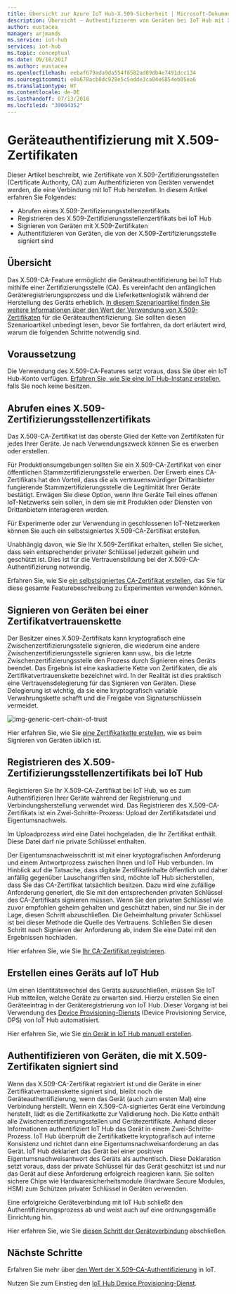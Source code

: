 ```yaml
---
title: Übersicht zur Azure IoT Hub-X.509-Sicherheit | Microsoft-Dokumentation
description: Übersicht – Authentifizieren von Geräten bei IoT Hub mit X.509-Zertifizierungsstellen.
author: eustacea
manager: arjmands
ms.service: iot-hub
services: iot-hub
ms.topic: conceptual
ms.date: 09/18/2017
ms.author: eustacea
ms.openlocfilehash: eebaf679ada9da554f8582ad89db4e7491dcc134
ms.sourcegitcommit: e0a678acb0dc928e5c5edde3ca04e6854eb05ea6
ms.translationtype: HT
ms.contentlocale: de-DE
ms.lasthandoff: 07/13/2018
ms.locfileid: "39004352"
---
```

# <a name="device-authentication-using-x509-ca-certificates"></a>Geräteauthentifizierung mit X.509-Zertifikaten

Dieser Artikel beschreibt, wie Zertifikate von X.509-Zertifizierungsstellen (Certificate Authority, CA) zum Authentifizieren von Geräten verwendet werden, die eine Verbindung mit IoT Hub herstellen.  In diesem Artikel erfahren Sie Folgendes:

* Abrufen eines X.509-Zertifizierungsstellenzertifikats
* Registrieren des X.509-Zertifizierungsstellenzertifikats bei IoT Hub
* Signieren von Geräten mit X.509-Zertifikaten
* Authentifizieren von Geräten, die von der X.509-Zertifizierungsstelle signiert sind

## <a name="overview"></a>Übersicht

Das X.509-CA-Feature ermöglicht die Geräteauthentifizierung bei IoT Hub mithilfe einer Zertifizierungsstelle (CA). Es vereinfacht den anfänglichen Geräteregistrierungsprozess und die Lieferkettenlogistik während der Herstellung des Geräts erheblich. [In diesem Szenarioartikel finden Sie weitere Informationen über den Wert der Verwendung von X.509-Zertifikaten](iot-hub-x509ca-concept.md) für die Geräteauthentifizierung.  Sie sollten diesen Szenarioartikel unbedingt lesen, bevor Sie fortfahren, da dort erläutert wird, warum die folgenden Schritte notwendig sind.

## <a name="prerequisite"></a>Voraussetzung

Die Verwendung des X.509-CA-Features setzt voraus, dass Sie über ein IoT Hub-Konto verfügen.  [Erfahren Sie, wie Sie eine IoT Hub-Instanz erstellen](iot-hub-csharp-csharp-getstarted.md), falls Sie noch keine besitzen.

## <a name="how-to-get-an-x509-ca-certificate"></a>Abrufen eines X.509-Zertifizierungsstellenzertifikats

Das X.509-CA-Zertifikat ist das oberste Glied der Kette von Zertifikaten für jedes Ihrer Geräte.  Je nach Verwendungszweck können Sie es erwerben oder erstellen.

Für Produktionsumgebungen sollten Sie ein X.509-CA-Zertifikat von einer öffentlichen Stammzertifizierungsstelle erwerben. Der Erwerb eines CA-Zertifikats hat den Vorteil, dass die als vertrauenswürdiger Drittanbieter fungierende Stammzertifizierungsstelle die Legitimität Ihrer Geräte bestätigt. Erwägen Sie diese Option, wenn Ihre Geräte Teil eines offenen IoT-Netzwerks sein sollen, in dem sie mit Produkten oder Diensten von Drittanbietern interagieren werden.

Für Experimente oder zur Verwendung in geschlossenen IoT-Netzwerken können Sie auch ein selbstsigniertes X.509-CA-Zertifikat erstellen.

Unabhängig davon, wie Sie Ihr X.509-Zertifikat erhalten, stellen Sie sicher, dass sein entsprechender privater Schlüssel jederzeit geheim und geschützt ist.  Dies ist für die Vertrauensbildung bei der X.509-CA-Authentifizierung notwendig. 

Erfahren Sie, wie Sie [ein selbstsigniertes CA-Zertifikat erstellen](https://github.com/Azure/azure-iot-sdk-c/blob/master/tools/CACertificates/CACertificateOverview.md), das Sie für diese gesamte Featurebeschreibung zu Experimenten verwenden können.

## <a name="sign-devices-into-the-certificate-chain-of-trust"></a>Signieren von Geräten bei einer Zertifikatvertrauenskette

Der Besitzer eines X.509-Zertifikats kann kryptografisch eine Zwischenzertifizierungsstelle signieren, die wiederum eine andere Zwischenzertifizierungsstelle signieren kann usw., bis die letzte Zwischenzertifizierungsstelle den Prozess durch Signieren eines Geräts beendet. Das Ergebnis ist eine kaskadierte Kette von Zertifikaten, die als Zertifikatvertrauenskette bezeichnet wird. In der Realität ist dies praktisch eine Vertrauensdelegierung für das Signieren von Geräten. Diese Delegierung ist wichtig, da sie eine kryptografisch variable Verwahrungskette schafft und die Freigabe von Signaturschlüsseln vermeidet.

![img-generic-cert-chain-of-trust](./media/generic-cert-chain-of-trust.png)

Hier erfahren Sie, wie Sie [eine Zertifikatkette erstellen](https://github.com/Azure/azure-iot-sdk-c/blob/master/tools/CACertificates/CACertificateOverview.md), wie es beim Signieren von Geräten üblich ist.

## <a name="how-to-register-the-x509-ca-certificate-to-iot-hub"></a>Registrieren des X.509-Zertifizierungsstellenzertifikats bei IoT Hub

Registrieren Sie Ihr X.509-CA-Zertifikat bei IoT Hub, wo es zum Authentifizieren Ihrer Geräte während der Registrierung und Verbindungsherstellung verwendet wird.  Das Registrieren des X.509-CA-Zertifikats ist ein Zwei-Schritte-Prozess: Upload der Zertifikatsdatei und Eigentumsnachweis.

Im Uploadprozess wird eine Datei hochgeladen, die Ihr Zertifikat enthält.  Diese Datei darf nie private Schlüssel enthalten.

Der Eigentumsnachweisschritt ist mit einer kryptografischen Anforderung und einem Antwortprozess zwischen Ihnen und IoT Hub verbunden.  Im Hinblick auf die Tatsache, dass digitale Zertifikatinhalte öffentlich und daher anfällig gegenüber Lauschangriffen sind, möchte IoT Hub sicherstellen, dass Sie das CA-Zertifikat tatsächlich besitzen.  Dazu wird eine zufällige Anforderung generiert, die Sie mit den entsprechenden privaten Schlüssel des CA-Zertifikats signieren müssen.  Wenn Sie den privaten Schlüssel wie zuvor empfohlen geheim gehalten und geschützt haben, sind nur Sie in der Lage, diesen Schritt abzuschließen. Die Geheimhaltung privater Schlüssel ist bei dieser Methode die Quelle des Vertrauens.  Schließen Sie diesen Schritt nach Signieren der Anforderung ab, indem Sie eine Datei mit den Ergebnissen hochladen.

Hier erfahren Sie, wie Sie [Ihr CA-Zertifikat registrieren](iot-hub-security-x509-get-started.md#registercerts).

## <a name="how-to-create-a-device-on-iot-hub"></a>Erstellen eines Geräts auf IoT Hub

Um einen Identitätswechsel des Geräts auszuschließen, müssen Sie IoT Hub mitteilen, welche Geräte zu erwarten sind.  Hierzu erstellen Sie einen Geräteeintrag in der Geräteregistrierung von IoT Hub.  Dieser Vorgang ist bei Verwendung des [Device Provisioning-Diensts](https://azure.microsoft.com/blog/azure-iot-hub-device-provisioning-service-preview-automates-device-connection-configuration/) (Device Provisioning Service, DPS) von IoT Hub automatisiert. 

Hier erfahren Sie, wie Sie [ein Gerät in IoT Hub manuell erstellen](iot-hub-security-x509-get-started.md#createdevice).

## <a name="authenticating-devices-signed-with-x509-ca-certificates"></a>Authentifizieren von Geräten, die mit X.509-Zertifikaten signiert sind

Wenn das X.509-CA-Zertifikat registriert ist und die Geräte in einer Zertifikatvertrauenskette signiert sind, bleibt noch die Geräteauthentifizierung, wenn das Gerät (auch zum ersten Mal) eine Verbindung herstellt.  Wenn ein X.509-CA-signiertes Gerät eine Verbindung herstellt, lädt es die Zertifikatkette zur Validierung hoch. Die Kette enthält alle Zwischenzertifizierungsstellen und Gerätezertifikate.  Anhand dieser Informationen authentifiziert IoT Hub das Gerät in einem Zwei-Schritte-Prozess.  IoT Hub überprüft die Zertifikatkette kryptografisch auf interne Konsistenz und richtet dann eine Eigentumsnachweisanforderung an das Gerät.  IoT Hub deklariert das Gerät bei einer positiven Eigentumsnachweisantwort des Geräts als authentisch.  Diese Deklaration setzt voraus, dass der private Schlüssel für das Gerät geschützt ist und nur das Gerät auf diese Anforderung erfolgreich reagieren kann.  Sie sollten sichere Chips wie Hardwaresicherheitsmodule (Hardware Secure Modules, HSM) zum Schützen privater Schlüssel in Geräten verwenden.

Eine erfolgreiche Geräteverbindung mit IoT Hub schließt den Authentifizierungsprozess ab und weist auch auf eine ordnungsgemäße Einrichtung hin.

Hier erfahren Sie, wie Sie [diesen Schritt der Geräteverbindung](iot-hub-security-x509-get-started.md#authenticatedevice) abschließen.

## <a name="next-steps"></a>Nächste Schritte

Erfahren Sie mehr über [den Wert der X.509-CA-Authentifizierung](iot-hub-x509ca-concept.md) in IoT.

Nutzen Sie zum Einstieg den [IoT Hub Device Provisioning-Dienst](https://docs.microsoft.com/azure/iot-dps/).
